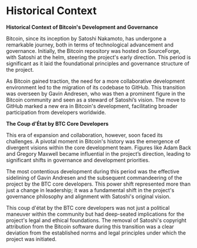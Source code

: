 # Historical Context

**Historical Context of Bitcoin's Development and Governance**

Bitcoin, since its inception by Satoshi Nakamoto, has undergone a remarkable journey, both in terms of technological advancement and governance. Initially, the Bitcoin repository was hosted on SourceForge, with Satoshi at the helm, steering the project's early direction. This period is significant as it laid the foundational principles and governance structure of the project.

As Bitcoin gained traction, the need for a more collaborative development environment led to the migration of its codebase to GitHub. This transition was overseen by Gavin Andresen, who was then a prominent figure in the Bitcoin community and seen as a steward of Satoshi’s vision. The move to GitHub marked a new era in Bitcoin's development, facilitating broader participation from developers worldwide.

**The Coup d'État by BTC Core Developers**

This era of expansion and collaboration, however, soon faced its challenges. A pivotal moment in Bitcoin's history was the emergence of divergent visions within the core development team. Figures like Adam Back and Gregory Maxwell became influential in the project’s direction, leading to significant shifts in governance and development priorities.

The most contentious development during this period was the effective sidelining of Gavin Andresen and the subsequent commandeering of the project by the BTC core developers. This power shift represented more than just a change in leadership; it was a fundamental shift in the project's governance philosophy and alignment with Satoshi's original vision.

This coup d'état by the BTC core developers was not just a political maneuver within the community but had deep-seated implications for the project's legal and ethical foundations. The removal of Satoshi's copyright attribution from the Bitcoin software during this transition was a clear deviation from the established norms and legal principles under which the project was initiated.

